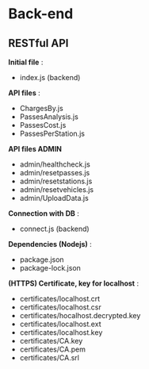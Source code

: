 # Back-end

## RESTful API
**Initial file** :
- index.js (backend)

**API files** :
- ChargesBy.js
- PassesAnalysis.js
- PassesCost.js
- PassesPerStation.js

**API files ADMIN**
- admin/healthcheck.js
- admin/resetpasses.js
- admin/resetstations.js
- admin/resetvehicles.js
- admin/UploadData.js

**Connection with DB** :
- connect.js (backend)

**Dependencies (Nodejs)** :
- package.json
- package-lock.json

**(HTTPS) Certificate, key for localhost** :
- certificates/localhost.crt
- certificates/localhost.csr
- certificates/hocalhost.decrypted.key
- certificates/localhost.ext
- certificates/localhost.key
- certificates/CA.key
- certificates/CA.pem
- certificates/CA.srl
